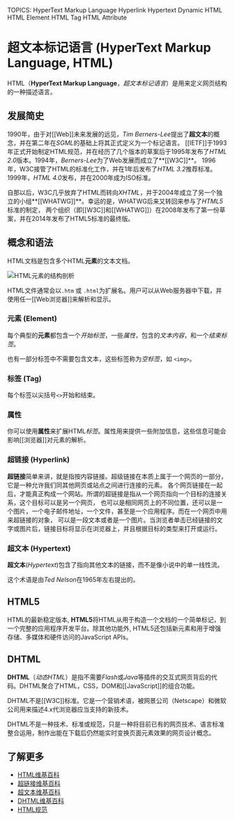 TOPICS: HyperText Markup Language
        Hyperlink
        Hypertext
        Dynamic HTML
        HTML Element
        HTML Tag
        HTML Attribute

# 超文本标记语言 (HyperText Markup Language, HTML)

HTML（**HyperText Markup Language**，*超文本标记语言*）是用来定义网页结构的一种描述语言。

## 发展简史

1990年，由于对[[Web]]未来发展的远见，*Tim Berners-Lee*提出了**超文本**的概念，并在第二年在*SGML*的基础上将其正式定义为一个标记语言。
[[IETF]]于1993年正式开始制定HTML规范，并在经历了几个版本的草案后于1995年发布了*HTML 2.0*版本。1994年，*Berners-Lee*为了Web发展而成立了**[[W3C]]**。
1996年，W3C接管了HTML的标准化工作，并在1年后发布了*HTML 3.2*推荐标准。1999年，*HTML 4.0*发布，并在2000年成为ISO标准。

自那以后，W3C几乎放弃了HTML而转向*XHTML*，并于2004年成立了另一个独立的小组**[[WHATWG]]**。幸运的是，WHATWG后来又转回来参与了*HTML5*标准的制定，
两个组织（即[[W3C]]和[[WHATWG]]）在2008年发布了第一份草案，并在2014年发布了HTML5标准的最终版。

## 概念和语法

HTML文档是包含多个HTML**元素**的文本文档。

![HTML元素的结构剖析](/media/glossary__anatomy-of-an-html-element.png)

HTML文件通常会以`.htm` 或 `.html`为扩展名。用户可以从Web服务器中下载，并使用任一[[Web浏览器]]来解析和显示。

### 元素 (Element)

每个典型的**元素**都包含一个*开始标签*，一些*属性*，包含的*文本内容*，和一个*结束标签*。

也有一部分标签中不需要包含文本，这些标签称为*空标签*，如 `<img>`。

### 标签 (Tag)

每个标签以尖括号`<>`开始和结束。

### 属性

你可以使用**属性**来扩展HTML*标签*。属性用来提供一些附加信息，这些信息可能会影响[[浏览器]]对元素的解析。

### 超链接 (Hyperlink)

**超链接**简单来讲，就是指按内容链接。超级链接在本质上属于一个网页的一部分，它是一种允许我们同其他网页或站点之间进行连接的元素。
各个网页链接在一起后，才能真正构成一个网站。所谓的超链接是指从一个网页指向一个目标的连接关系，这个目标可以是另一个网页，
也可以是相同网页上的不同位置，还可以是一个图片，一个电子邮件地址，一个文件，甚至是一个应用程序。而在一个网页中用来超链接的对象，
可以是一段文本或者是一个图片。当浏览者单击已经链接的文字或图片后，链接目标将显示在浏览器上，并且根据目标的类型来打开或运行。

### 超文本 (Hypertext)

**超文本**(*Hypertext*)包含了指向其他文本的链接，而不是像小说中的单一线性流。

这个术语是由*Ted Nelson*在1965年左右提出的。

## HTML5

HTML的最新稳定版本, **HTML5**将HTML从用于构造一个文档的一个简单标记，到一个完整的应用程序开发平台。除其他功能外,
HTML5还包括新元素和用于增强存储、多媒体和硬件访问的JavaScript APIs。

## DHTML

**DHTML**（*动态HTML*）是指不需要*Flash*或*Java*等插件的交互式网页背后的代码。DHTML聚合了HTML，CSS，DOM和[[JavaScript]]的组合功能。

DHTML不是[[W3C]]标准。它是一个营销术语，被网景公司（Netscape）和微软公司用来描述4.x代浏览器应当支持的新技术。

DHTML不是一种技术、标准或规范，只是一种将目前已有的网页技术、语言标准整合运用，制作出能在下载后仍然能实时变换页面元素效果的网页设计概念。

## 了解更多

- [HTML维基百科](https://en.wikipedia.org/wiki/HTML)
- [超链接维基百科](https://en.wikipedia.org/wiki/Hyperlink)
- [超文本维基百科](https://en.wikipedia.org/wiki/Hypertext)
- [DHTML维基百科](https://en.wikipedia.org/wiki/Dynamic%20HTML)
- [HTML规范](http://www.w3.org/TR/html5/)
